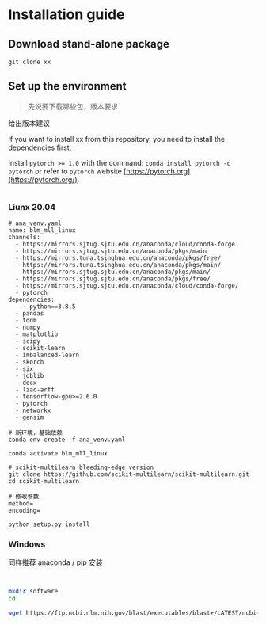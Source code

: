 # Installation guide



## Download stand-alone package

```
git clone xx
```



## Set up the environment

> 先说要下载哪些包，版本要求

给出版本建议

If you want to install xx from this repository, you need to install the dependencies first.

Install `pytorch >= 1.0` with the command: `conda install pytorch -c pytorch` or refer to `pytorch` website [https://pytorch.org](https://pytorch.org/).

```

```





### Liunx 20.04

```
# ana_venv.yaml
name: blm_mll_linux
channels:
  - https://mirrors.sjtug.sjtu.edu.cn/anaconda/cloud/conda-forge
  - https://mirrors.sjtug.sjtu.edu.cn/anaconda/pkgs/main
  - https://mirrors.tuna.tsinghua.edu.cn/anaconda/pkgs/free/
  - https://mirrors.tuna.tsinghua.edu.cn/anaconda/pkgs/main/
  - https://mirrors.sjtug.sjtu.edu.cn/anaconda/pkgs/main/
  - https://mirrors.sjtug.sjtu.edu.cn/anaconda/pkgs/free/
  - https://mirrors.sjtug.sjtu.edu.cn/anaconda/cloud/conda-forge/
  - pytorch
dependencies:
	- python==3.8.5
  - pandas
  - tqdm
  - numpy
  - matplotlib
  - scipy
  - scikit-learn
  - imbalanced-learn
  - skorch
  - six
  - joblib
  - docx
  - liac-arff
  - tensorflow-gpu>=2.6.0
  - pytorch
  - networkx
  - gensim

# 新环境，基础依赖
conda env create -f ana_venv.yaml

conda activate blm_mll_linux

# scikit-multilearn bleeding-edge version
git clone https://github.com/scikit-multilearn/scikit-multilearn.git
cd scikit-multilearn

# 修改参数
method=
encoding=

python setup.py install
```



### Windows

同样推荐 anaconda / pip 安装

```
 
```





```bash
mkdir software
cd 

wget https://ftp.ncbi.nlm.nih.gov/blast/executables/blast+/LATEST/ncbi-blast-2.13.0+-src.tar.gz
```

